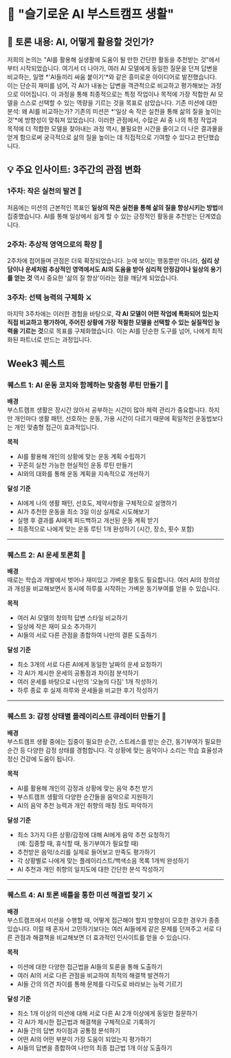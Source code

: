 # 📌 "슬기로운 AI 부스트캠프 생활"

## 🤔 토론 내용: AI, 어떻게 활용할 것인가?

저희의 논의는 "AI를 활용해 실생활에 도움이 될 만한 간단한 활동을 추천받는 것"에서부터 시작되었습니다. 여기서 더 나아가, 여러 AI 모델에게 동일한 질문을 던져 답변을 비교하는, 일명 *'AI들끼리 싸움 붙이기'*와 같은 흥미로운 아이디어로 발전했습니다.
이는 단순히 재미를 넘어, 각 AI가 내놓는 답변을 객관적으로 비교하고 평가해보는 과정으로 이어집니다. 이 과정을 통해 최종적으로는 특정 작업이나 목적에 가장 적합한 AI 모델을 스스로 선택할 수 있는 역량을 기르는 것을 목표로 삼았습니다.
기존 미션에 대한 분석: 왜 AI를 비교하는가?
기존의 미션은 *'일상 속 작은 실천을 통해 삶의 질을 높이는 것'*에 방향성이 맞춰져 있었습니다. 이러한 관점에서, 수많은 AI 중 나의 특정 작업과 목적에 더 적합한 모델을 찾아내는 과정 역시, 불필요한 시간을 줄이고 더 나은 결과물을 얻게 함으로써 궁극적으로 삶의 질을 높이는 데 직접적으로 기여할 수 있다고 판단했습니다.

## 💡 주요 인사이트: 3주간의 관점 변화

### 1주차: 작은 실천의 발견 🌱

처음에는 미션의 근본적인 목표인 **일상의 작은 실천을 통해 삶의 질을 향상시키는 방법**에 집중했습니다. AI를 통해 일상에서 쉽게 할 수 있는 긍정적인 활동을 추천받는 단계였습니다.

### 2주차: 추상적 영역으로의 확장 🔮

2주차에 접어들며 관점은 더욱 확장되었습니다. 눈에 보이는 행동뿐만 아니라, **심리 상담이나 운세처럼 추상적인 영역에서도 AI의 도움을 받아 심리적 안정감이나 일상의 용기를 얻는 것** 역시 중요한 '삶의 질 향상'이라는 점을 깨닫게 되었습니다.

### 3주차: 선택 능력의 구체화 ⚔️

마지막 3주차에는 이러한 경험을 바탕으로, **각 AI 모델이 어떤 작업에 특화되어 있는지 직접 비교하고 평가하여, 주어진 상황에 가장 적절한 모델을 선택할 수 있는 실질적인 능력을 기르는 것**으로 목표를 구체화했습니다. 이는 AI를 단순한 도구를 넘어, 나에게 최적화된 파트너로 만드는 과정입니다.

## Week3 퀘스트

### 퀘스트 1: AI 운동 코치와 함께하는 맞춤형 루틴 만들기 💪

**배경**  
부스트캠프 생활은 장시간 앉아서 공부하는 시간이 많아 체력 관리가 중요합니다. 하지만 개인마다 생활 패턴, 선호하는 운동, 가용 시간이 다르기 때문에 획일적인 운동법보다는 개인 맞춤형 접근이 효과적입니다.

**목적**

- AI를 활용해 개인의 상황에 맞는 운동 계획 수립하기
- 꾸준히 실천 가능한 현실적인 운동 루틴 만들기
- AI와의 대화를 통해 운동 계획을 지속적으로 개선하기

**달성 기준**

- AI에게 나의 생활 패턴, 선호도, 제약사항을 구체적으로 설명하기
- AI가 추천한 운동을 최소 3일 이상 실제로 시도해보기
- 실행 후 결과를 AI에게 피드백하고 개선된 운동 계획 받기
- 최종적으로 나에게 맞는 운동 루틴 1개 완성하기 (시간, 장소, 횟수 포함)

---

### 퀘스트 2: AI 운세 토론회 🔮

**배경**  
때로는 학습과 개발에서 벗어나 재미있고 가벼운 활동도 필요합니다. 여러 AI의 창의성과 개성을 비교해보면서 동시에 하루를 시작하는 가벼운 동기부여를 얻을 수 있습니다.

**목적**

- 여러 AI 모델의 창의적 답변 스타일 비교하기
- 일상에 작은 재미 요소 추가하기
- AI들의 서로 다른 관점을 종합하여 나만의 결론 도출하기

**달성 기준**

- 최소 3개의 서로 다른 AI에게 동일한 날짜의 운세 요청하기
- 각 AI가 제시한 운세의 공통점과 차이점 분석하기
- 여러 운세를 바탕으로 나만의 '오늘의 다짐' 1개 작성하기
- 하루 종료 후 실제 하루와 운세들을 비교한 후기 작성하기

---

### 퀘스트 3: 감정 상태별 플레이리스트 큐레이터 만들기 🎵

**배경**  
부스트캠프 생활 중에는 집중이 필요한 순간, 스트레스를 받는 순간, 동기부여가 필요한 순간 등 다양한 감정 상태를 경험합니다. 각 상황에 맞는 음악이나 소리는 학습 효율성과 정신 건강에 도움이 됩니다.

**목적**

- AI를 활용해 개인의 감정과 상황에 맞는 음악 추천 받기
- 부스트캠프 생활의 다양한 순간들을 음악으로 지원하기
- AI의 음악 추천 능력과 개인 취향의 매칭 정도 파악하기

**달성 기준**

- 최소 3가지 다른 상황/감정에 대해 AI에게 음악 추천 요청하기  
  (예: 집중할 때, 휴식할 때, 동기부여가 필요할 때)
- 추천받은 음악/소리를 실제로 들어보고 만족도 평가하기
- 각 상황별로 나에게 맞는 플레이리스트/백색소음 목록 1개씩 완성하기
- AI 추천과 개인 취향의 일치도에 대한 간단한 분석 작성하기

---

### 퀘스트 4: AI 토론 배틀을 통한 미션 해결법 찾기 ⚔️

**배경**  
부스트캠프에서 미션을 수행할 때, 어떻게 접근해야 할지 방향성이 모호한 경우가 종종 있습니다. 이럴 때 혼자서 고민하기보다는 여러 AI들에게 같은 문제를 던져주고 서로 다른 관점과 해결책을 비교해보면 더 효과적인 인사이트를 얻을 수 있습니다.

**목적**

- 미션에 대한 다양한 접근법을 AI들의 토론을 통해 도출하기
- 여러 AI의 서로 다른 관점을 비교하여 최적의 해결책 발견하기
- AI들 간의 의견 차이를 통해 문제를 다각도로 바라보는 능력 기르기

**달성 기준**

- 최소 1개 이상의 미션에 대해 서로 다른 AI 2개 이상에게 동일한 질문하기
- 각 AI가 제시한 접근법과 해결책을 구체적으로 기록하기
- AI들 간의 답변 차이점과 공통점 분석하기
- 어떤 AI의 어떤 부분이 가장 도움이 되었는지 평가하기
- AI들의 답변을 종합하여 나만의 최종 접근법 1개 이상 도출하기
